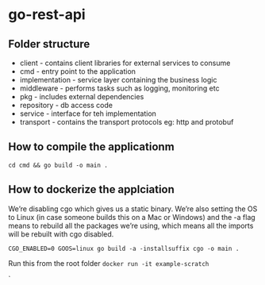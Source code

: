# go-rest-api

## Folder structure

- client - contains client libraries for external services to consume
- cmd - entry point to the application
- implementation - service layer containing the business logic
- middleware - performs tasks such as logging, monitoring etc
- pkg - includes external dependencies
- repository - db access code
- service - interface for teh implementation
- transport - contains the transport protocols eg: http and protobuf

## How to compile the applicationm
`cd cmd && go build -o main .`

## How to dockerize the applciation
We’re disabling cgo which gives us a static binary. We’re also setting the OS to Linux (in case someone builds this on a Mac or Windows) and the -a flag means to rebuild all the packages we’re using, which means all the imports will be rebuilt with cgo disabled. 

`CGO_ENABLED=0 GOOS=linux go build -a -installsuffix cgo -o main .`

Run this from the root folder
`docker run -it example-scratch`

`